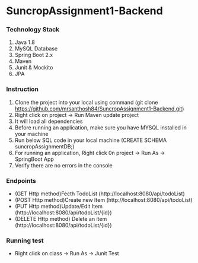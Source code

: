 # SuncropAssignment1-Backend

### Technology Stack
 1) Java 1.8
 2) MySQL Database
 3) Spring Boot 2.x
 4) Maven
 5) Junit & Mockito
 6) JPA
 
### Instruction 
1) Clone the project into your local using command 
    (git clone https://github.com/mrsanthosh84/SuncropAssignment1-Backend.git)
2) Right click on project -> Run Maven update project
3) It will load all dependencies
4) Before running an application, make sure you have MYSQL installed in your machine
5) Run below SQL code in your local machine
    (CREATE SCHEMA suncropAssignmentDB;)
6) For running an application, Right click 0n project -> Run As -> SpringBoot App
7) Verify there are no errors in the console

### Endpoints

-  (GET Http method)Fecth TodoList (http://localhost:8080/api/todoList) 
-  (POST Http method)Create new Item (http://localhost:8080/api/todoList)
-  (PUT Http method)Update/Edit Item (http://localhost:8080/api/todoList/{id})
-  (DELETE Http method) Delete an item (http://localhost:8080/api/todoList/{id})

### Running test
 - Right click on class -> Run As -> Junit Test
 

